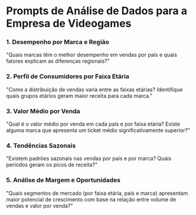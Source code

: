 # Prompts de Análise de Dados para a Empresa de Videogames

### 1. Desempenho por Marca e Região
"Quais marcas têm o melhor desempenho em vendas por país e quais fatores explicam as diferenças regionais?"

### 2. Perfil de Consumidores por Faixa Etária
"Como a distribuição de vendas varia entre as faixas etárias? Identifique quais grupos etários geram maior receita para cada marca."

### 3. Valor Médio por Venda
"Qual é o valor médio por venda em cada país e por faixa etária? Existe alguma marca que apresenta um ticket médio significativamente superior?"

### 4. Tendências Sazonais
"Existem padrões sazonais nas vendas por país e por marca? Quais períodos geram os picos de receita?"

### 5. Análise de Margem e Oportunidades
"Quais segmentos de mercado (por faixa etária, país e marca) apresentam maior potencial de crescimento com base na relação entre volume de vendas e valor por venda?"
